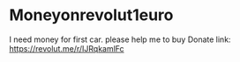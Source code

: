 # Moneyonrevolut1euro
I need money for first car. please help me to buy
Donate link: https://revolut.me/r/IJRqkamlFc
